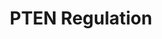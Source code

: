 ---
authors:
- ReactomeTeam
description: PTEN is regulated at the level of gene transcription, mRNA translation,
  localization and protein stability.<p>Transcription of the PTEN gene is regulated
  at multiple levels. Epigenetic repression involves the recruitment of Mi-2/NuRD
  upon SALL4 binding to the PTEN promoter (Yang et al. 2008, Lu et al. 2009) or EVI1-mediated
  recruitment of the polycomb repressor complex (PRC) to the PTEN promoter (Song et
  al. 2009, Yoshimi et al. 2011). Transcriptional regulation is also elicited by negative
  regulators, including NR2E1:ATN1 (atrophin-1) complex, JUN (c-Jun), SNAIL and SLUG
  (Zhang et al. 2006, Vasudevan et al. 2007, Escriva et al. 2008, Uygur et al. 2015)
  and positive regulators such as TP53 (p53), MAF1, ATF2, EGR1 or PPARG (Stambolic
  et al. 2001, Virolle et al. 2001, Patel et al. 2001, Shen et al. 2006, Li et al.
  2016).<p>MicroRNAs miR-26A1, miR-26A2, miR-22, miR-25, miR-302, miR-214, miR-17-5p,
  miR-19 and miR-205 bind PTEN mRNA and inhibit its translation into protein. These
  microRNAs are altered in cancer and can account for changes in PTEN levels (Meng
  et al. 2007, Xiao et al. 2008, Yang et al. 2008, Huse et al. 2009, Kim et al. 2010,
  Poliseno, Salmena, Riccardi et al. 2010, Cai et al. 2013). In addition, coding and
  non-coding RNAs can prevent microRNAs from binding to PTEN mRNA. These RNAs are
  termed competing endogenous RNAs or ceRNAs. Transcripts of the pseudogene PTENP1
  and mRNAs transcribed from SERINC1, VAPA and CNOT6L genes exhibit this activity
  (Poliseno, Salmena, Zhang et al. 2010, Tay et al. 2011, Tay et al. 2014).<p>PTEN
  can translocate from the cytosol to the nucleus after undergoing monoubiquitination.
  PTEN's ability to localize to the nucleus contributes to its tumor suppressive role
  (Trotman et al. 2007). The ubiquitin protease USP7 (HAUSP) targets monoubiquitinated
  PTEN in the nucleus, resulting in PTEN deubiquitination and nuclear exclusion. PML,
  via an unknown mechanism that involves USP7- and PML-interacting protein DAXX, inhibits
  USP7-mediated deubiquitination of PTEN, thus promoting PTEN nuclear localization.
  Disruption of PML function in acute promyelocytic leukemia, through a chromosomal
  translocation that results in expression of a fusion protein PML-RARA, leads to
  aberrant PTEN localization (Song et al. 2008).<p>Several ubiquitin ligases, including
  NEDD4, WWP2, STUB1 (CHIP), RNF146, XIAP and MKRN1, polyubiquitinate PTEN and target
  it for proteasome-mediated degradation (Wang et al. 2007, Van Themsche et al. 2009,
  Ahmed et al. 2011, Maddika et al. 2011, Lee et al. 2015, Li et al. 2015). The ubiquitin
  proteases USP13 and OTUD3, frequently down-regulated in breast cancer, remove polyubiquitin
  chains from PTEN, thus preventing its degradation and increasing its half-life (Zhang
  et al. 2013, Yuan et al. 2015). The catalytic activity of PTEN is negatively regulated
  by PREX2 binding (Fine et al. 2009, Hodakoski et al. 2014) and TRIM27-mediated ubiquitination
  (Lee et al. 2013), most likely through altered PTEN conformation.<p>In addition
  to ubiquitination, PTEN also undergoes SUMOylation (Gonzalez-Santamaria et al. 2012,
  Da Silva Ferrada et al. 2013, Lang et al. 2015, Leslie et al. 2016). SUMOylation
  of the C2 domain of PTEN may regulate PTEN association with the plasma membrane
  (Shenoy et al. 2012) as well as nuclear localization of PTEN (Bassi et al. 2013,
  Collaud et al. 2016). PIASx-alpha, a splicing isorom of E3 SUMO-protein ligase PIAS2
  has been implicated in PTEN SUMOylation (Wang et al. 2014). SUMOylation of PTEN
  may be regulated by activated AKT (Lin et al. 2016). Reactions describing PTEN SUMOylation
  will be annotated when mechanistic details become available.<p>Phosphorylation affects
  the stability and activity of PTEN. FRK tyrosine kinase (RAK) phosphorylates PTEN
  on tyrosine residue Y336, which increases PTEN half-life by inhibiting NEDD4-mediated
  polyubiquitination and subsequent degradation of PTEN. FRK-mediated phosphorylation
  also increases PTEN enzymatic activity (Yim et al. 2009). Casein kinase II (CK2)
  constitutively phosphorylates the C-terminal tail of PTEN on serine and threonine
  residues S370, S380, T382, T383 and S385. CK2-mediated phosphorylation increases
  PTEN protein stability (Torres and Pulido 2001) but results in ~30% reduction in
  PTEN lipid phosphatase activity (Miller et al. 2002).<p>PTEN localization and activity
  are affected by acetylation of its lysine residues (Okumura et al. 2006, Ikenoue
  et al. 2008, Meng et al. 2016). PTEN can undergo oxidation, which affects its function,
  but the mechanism is poorly understood (Tan et al. 2015, Shen et al. 2015, Verrastro
  et al. 2016).  View original pathway at [http://www.reactome.org/PathwayBrowser/#DIAGRAM=6807070
  Reactome].
last-edited: 2021-01-25
organisms:
- Homo sapiens
redirect_from:
- /index.php/Pathway:WP4047
- /instance/WP4047
revision: null
schema-jsonld:
- '@context': https://schema.org/
  '@id': https://wikipathways.github.io/pathways/WP4047.html
  '@type': Dataset
  creator:
    '@type': Organization
    name: WikiPathways
  description: PTEN is regulated at the level of gene transcription, mRNA translation,
    localization and protein stability.<p>Transcription of the PTEN gene is regulated
    at multiple levels. Epigenetic repression involves the recruitment of Mi-2/NuRD
    upon SALL4 binding to the PTEN promoter (Yang et al. 2008, Lu et al. 2009) or
    EVI1-mediated recruitment of the polycomb repressor complex (PRC) to the PTEN
    promoter (Song et al. 2009, Yoshimi et al. 2011). Transcriptional regulation is
    also elicited by negative regulators, including NR2E1:ATN1 (atrophin-1) complex,
    JUN (c-Jun), SNAIL and SLUG (Zhang et al. 2006, Vasudevan et al. 2007, Escriva
    et al. 2008, Uygur et al. 2015) and positive regulators such as TP53 (p53), MAF1,
    ATF2, EGR1 or PPARG (Stambolic et al. 2001, Virolle et al. 2001, Patel et al.
    2001, Shen et al. 2006, Li et al. 2016).<p>MicroRNAs miR-26A1, miR-26A2, miR-22,
    miR-25, miR-302, miR-214, miR-17-5p, miR-19 and miR-205 bind PTEN mRNA and inhibit
    its translation into protein. These microRNAs are altered in cancer and can account
    for changes in PTEN levels (Meng et al. 2007, Xiao et al. 2008, Yang et al. 2008,
    Huse et al. 2009, Kim et al. 2010, Poliseno, Salmena, Riccardi et al. 2010, Cai
    et al. 2013). In addition, coding and non-coding RNAs can prevent microRNAs from
    binding to PTEN mRNA. These RNAs are termed competing endogenous RNAs or ceRNAs.
    Transcripts of the pseudogene PTENP1 and mRNAs transcribed from SERINC1, VAPA
    and CNOT6L genes exhibit this activity (Poliseno, Salmena, Zhang et al. 2010,
    Tay et al. 2011, Tay et al. 2014).<p>PTEN can translocate from the cytosol to
    the nucleus after undergoing monoubiquitination. PTEN's ability to localize to
    the nucleus contributes to its tumor suppressive role (Trotman et al. 2007). The
    ubiquitin protease USP7 (HAUSP) targets monoubiquitinated PTEN in the nucleus,
    resulting in PTEN deubiquitination and nuclear exclusion. PML, via an unknown
    mechanism that involves USP7- and PML-interacting protein DAXX, inhibits USP7-mediated
    deubiquitination of PTEN, thus promoting PTEN nuclear localization. Disruption
    of PML function in acute promyelocytic leukemia, through a chromosomal translocation
    that results in expression of a fusion protein PML-RARA, leads to aberrant PTEN
    localization (Song et al. 2008).<p>Several ubiquitin ligases, including NEDD4,
    WWP2, STUB1 (CHIP), RNF146, XIAP and MKRN1, polyubiquitinate PTEN and target it
    for proteasome-mediated degradation (Wang et al. 2007, Van Themsche et al. 2009,
    Ahmed et al. 2011, Maddika et al. 2011, Lee et al. 2015, Li et al. 2015). The
    ubiquitin proteases USP13 and OTUD3, frequently down-regulated in breast cancer,
    remove polyubiquitin chains from PTEN, thus preventing its degradation and increasing
    its half-life (Zhang et al. 2013, Yuan et al. 2015). The catalytic activity of
    PTEN is negatively regulated by PREX2 binding (Fine et al. 2009, Hodakoski et
    al. 2014) and TRIM27-mediated ubiquitination (Lee et al. 2013), most likely through
    altered PTEN conformation.<p>In addition to ubiquitination, PTEN also undergoes
    SUMOylation (Gonzalez-Santamaria et al. 2012, Da Silva Ferrada et al. 2013, Lang
    et al. 2015, Leslie et al. 2016). SUMOylation of the C2 domain of PTEN may regulate
    PTEN association with the plasma membrane (Shenoy et al. 2012) as well as nuclear
    localization of PTEN (Bassi et al. 2013, Collaud et al. 2016). PIASx-alpha, a
    splicing isorom of E3 SUMO-protein ligase PIAS2 has been implicated in PTEN SUMOylation
    (Wang et al. 2014). SUMOylation of PTEN may be regulated by activated AKT (Lin
    et al. 2016). Reactions describing PTEN SUMOylation will be annotated when mechanistic
    details become available.<p>Phosphorylation affects the stability and activity
    of PTEN. FRK tyrosine kinase (RAK) phosphorylates PTEN on tyrosine residue Y336,
    which increases PTEN half-life by inhibiting NEDD4-mediated polyubiquitination
    and subsequent degradation of PTEN. FRK-mediated phosphorylation also increases
    PTEN enzymatic activity (Yim et al. 2009). Casein kinase II (CK2) constitutively
    phosphorylates the C-terminal tail of PTEN on serine and threonine residues S370,
    S380, T382, T383 and S385. CK2-mediated phosphorylation increases PTEN protein
    stability (Torres and Pulido 2001) but results in ~30% reduction in PTEN lipid
    phosphatase activity (Miller et al. 2002).<p>PTEN localization and activity are
    affected by acetylation of its lysine residues (Okumura et al. 2006, Ikenoue et
    al. 2008, Meng et al. 2016). PTEN can undergo oxidation, which affects its function,
    but the mechanism is poorly understood (Tan et al. 2015, Shen et al. 2015, Verrastro
    et al. 2016).  View original pathway at [http://www.reactome.org/PathwayBrowser/#DIAGRAM=6807070
    Reactome].
  keywords:
  - (EZH2) core):PTEN
  - '13(S'')-HODE '
  - 26S proteasome
  - '9S-HODE '
  - ADP
  - 'AGO2 '
  - 'ATN1 '
  - ATP
  - 'Actos '
  - 'BMI1 '
  - 'CBX2 '
  - 'CBX4 '
  - 'CBX6 '
  - 'CBX8 '
  - 'CHD3 '
  - 'CHD4 '
  - CNOT6L mRNA
  - 'CNOT6L mRNA '
  - 'CSNK2A1 '
  - 'CSNK2A2 '
  - 'CSNK2B '
  - Casein kinase II
  - 'EED '
  - EGR1
  - 'EGR1 '
  - EGR1:PTEN gene
  - 'EIF2C1 '
  - 'EIF2C3 '
  - 'EIF2C4 '
  - 'EZH2 '
  - 'GATAD2A '
  - 'GATAD2B '
  - 'GDP '
  - 'GTP '
  - Gene
  - H2O
  - 'HDAC1 '
  - 'HDAC2 '
  - 'HDAC3,5,7 '
  - JUN
  - 'JUN '
  - JUN:PTEN gene
  - K27polyUb-PTEN
  - K48polyUb-K289-PTEN
  - 'K48polyUb-K289-PTEN '
  - K48polyUb-K289-PTEN, PolyUb-K324,K344,K349-RibC-E40,E150,D326-PTEN
  - 'KDM1A '
  - 'LAMTOR1 '
  - 'LAMTOR2 '
  - 'LAMTOR3 '
  - 'LAMTOR4 '
  - 'LAMTOR5 '
  - Ligand
  - Ligand:PTEN gene
  - MAF1
  - 'MAF1 '
  - MAF1:PTEN gene
  - 'MBD3 '
  - MECOM
  - 'MECOM '
  - MECOM:(PRC1.4,PRC2
  - MECOM:PTEN gene
  - MKRN1
  - 'MLST8 '
  - 'MOV10 '
  - 'MTA1 '
  - 'MTA2 '
  - 'MTA3 '
  - 'MTOR '
  - MTORC1:Ragulator:Rag:GNP:RHEB:GTP
  - MonoUb-K13,K289-PTEN
  - NAD+
  - NAM
  - 'NEDD4 '
  - NEDD4,STUB1,WWP2 and
  - 'NR2E1 '
  - NR2E1:(CoREST
  - Nonendonucleolytic
  - NuRD complex
  - 'OTUD3 '
  - 'PHC1 '
  - 'PHC2 '
  - 'PHC3 '
  - PIP3 activates AKT
  - PML
  - 'PPARG '
  - PPARG:Fatty Acid
  - PRC1.4,PRC2 (EZH2)
  - PREX2
  - 'PREX2 '
  - PREX2:PTEN,p-3S,2T-PTEN
  - 'PSMA1 '
  - 'PSMA2 '
  - 'PSMA3 '
  - 'PSMA4 '
  - 'PSMA5 '
  - 'PSMA6 '
  - 'PSMA7 '
  - 'PSMA8 '
  - 'PSMB1 '
  - 'PSMB10 '
  - 'PSMB11 '
  - 'PSMB2 '
  - 'PSMB3 '
  - 'PSMB4 '
  - 'PSMB5 '
  - 'PSMB6 '
  - 'PSMB7 '
  - 'PSMB8 '
  - 'PSMB9 '
  - 'PSMC1 '
  - 'PSMC2 '
  - 'PSMC3 '
  - 'PSMC4 '
  - 'PSMC5 '
  - 'PSMC6 '
  - 'PSMD1 '
  - 'PSMD10 '
  - 'PSMD11 '
  - 'PSMD12 '
  - 'PSMD13 '
  - 'PSMD14 '
  - 'PSMD2 '
  - 'PSMD3 '
  - 'PSMD4 '
  - 'PSMD5 '
  - 'PSMD6 '
  - 'PSMD7 '
  - 'PSMD8 '
  - 'PSMD9 '
  - 'PSME1 '
  - 'PSME2 '
  - 'PSME3 '
  - 'PSME4 '
  - 'PSMF1 '
  - PTEN
  - 'PTEN '
  - PTEN gene
  - 'PTEN gene '
  - PTEN mRNA
  - 'PTEN mRNA '
  - PTEN mRNA:miR-26A
  - PTEN, p-3S,2T-PTEN
  - PTEN:TRIM27
  - PTEN:p-Y387-FRK
  - PTENP1 mRNA
  - 'PTENP1 mRNA '
  - PolyUb-K324,K344,K349-RibC-E40,E150,D326-PTEN
  - 'PolyUb-K324,K344,K349-RibC-E40,E150,D326-PTEN '
  - PolyUb-PTEN
  - 'PolyUb-PTEN '
  - PolyUb-PTEN,
  - PolyUb-PTEN,K48polyUb-K289-PTEN
  - 'RBBP4 '
  - 'RBBP7 '
  - 'RCOR1 '
  - 'REST '
  - 'RGZ '
  - 'RHEB '
  - 'RING1 '
  - RISC
  - RISC:PTEN mRNA
  - RNF146
  - 'RNF2 '
  - 'RPS27A(1-76) '
  - 'RPTOR '
  - 'RRAGA '
  - 'RRAGB '
  - 'RRAGC '
  - 'RRAGD '
  - RibC-E40,E150,D326-PTEN
  - SALL4
  - 'SALL4 '
  - SALL4:NuRD:PTEN gene
  - SALL4:PTEN gene
  - 'SCMH1-2 '
  - 'SHFM1 '
  - 'SLC38A9 '
  - 'SNAI1 '
  - SNAI1,SNAI2
  - SNAI1,SNAI2:PTEN
  - 'SNAI2 '
  - 'STUB1 '
  - 'SUZ12 '
  - 'TNKS '
  - TNKS1/2
  - 'TNKS2 '
  - 'TNRC6A '
  - 'TNRC6B '
  - 'TNRC6C '
  - 'TP53 '
  - TP53 Tetramer
  - TP53 Tetramer:PTEN
  - TRIM27
  - 'TRIM27 '
  - 'UBA52(1-76) '
  - 'UBB(1-76) '
  - 'UBB(153-228) '
  - 'UBB(77-152) '
  - 'UBC(1-76) '
  - 'UBC(153-228) '
  - 'UBC(229-304) '
  - 'UBC(305-380) '
  - 'UBC(381-456) '
  - 'UBC(457-532) '
  - 'UBC(533-608) '
  - 'UBC(609-684) '
  - 'UBC(77-152) '
  - 'USP13 '
  - USP13,OTUD3
  - USP7
  - Ub
  - VAPA mRNA
  - 'VAPA mRNA '
  - 'WWP2 '
  - XIAP
  - 'XIAP '
  - XIAP,NEDD4
  - complex,ATN1,HDAC3,HDAC5,HDAC7)
  - complex,ATN1,HDAC3,HDAC5,HDAC7):PTEN Gene
  - core
  - gene
  - mRNA
  - miR-106 RISC
  - miR-106 RISC:CNOT6L
  - miR-106 RISC:PTEN
  - miR-106 RISC:VAPA
  - 'miR-106a '
  - 'miR-106b '
  - 'miR-17 '
  - miR-17 RISC
  - miR-17 RISC:CNOT6L
  - miR-17 RISC:PTEN
  - miR-17 RISC:VAPA
  - 'miR-19a '
  - miR-19a RISC
  - miR-19a RISC:CNOT6L
  - miR-19a RISC:PTEN
  - miR-19a RISC:VAPA
  - miR-19b RISC
  - miR-19b RISC:CNOT6L
  - miR-19b RISC:PTEN
  - miR-19b RISC:PTENP1
  - 'miR-19b1 '
  - 'miR-19b2 '
  - miR-20 RISC
  - miR-20 RISC:CNOT6L
  - miR-20 RISC:PTEN
  - miR-20 RISC:PTENP1
  - miR-20 RISC:VAPA
  - 'miR-205 '
  - miR-205 RISC
  - miR-205 RISC:PTEN
  - 'miR-20a '
  - 'miR-20b '
  - miR-21
  - 'miR-21 '
  - miR-214
  - 'miR-214 '
  - 'miR-22 '
  - miR-22 RISC
  - miR-22 RISC:PTEN
  - 'miR-25 '
  - miR-25 RISC
  - miR-25 RISC:PTEN
  - miR-26A RISC
  - 'miR-26A1 '
  - 'miR-26A2 '
  - 'miR-93 '
  - miR-93 RISC
  - miR-93:PTEN mRNA
  - p-3S,2T-PTEN
  - 'p-3S,2T-PTEN '
  - p-S109-MKRN1
  - p-S60,S68,S75-MAF1
  - p-T,Y MAPK dimers
  - p-T,p-S-AKT
  - 'p-T185,Y187-MAPK1 '
  - 'p-T202,Y204-MAPK3 '
  - 'p-T305,S472-AKT3 '
  - 'p-T308,S473-AKT1 '
  - 'p-T309,S474-AKT2 '
  - p-T69,T71-ATF2
  - 'p-T69,T71-ATF2 '
  - p-T69,T71-ATF2:PTEN
  - p-Y336-PTEN
  - p-Y387-FRK
  - 'p-Y387-FRK '
  - signaling
  license: CC0
  name: PTEN Regulation
seo: CreativeWork
title: PTEN Regulation
wpid: WP4047
---